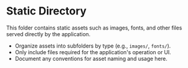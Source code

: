 # Static Directory

This folder contains static assets such as images, fonts, and other files served directly by the application.

- Organize assets into subfolders by type (e.g., `images/`, `fonts/`).
- Only include files required for the application's operation or UI.
- Document any conventions for asset naming and usage here.
